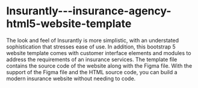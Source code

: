 # Insurantly---insurance-agency-html5-website-template
The look and feel of Insurantly is more simplistic, with an understated sophistication that stresses ease of use. In addition, this bootstrap 5 website template comes with customer interface elements and modules to address the requirements of an insurance services. The template file contains the source code of the website along with the Figma file. With the support of the Figma file and the HTML source code, you can build a modern insurance website without needing to code.
